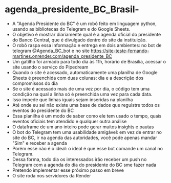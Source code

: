 # agenda_presidente_BC_Brasil-
- A "Agenda Presidente do BC" é um robô feito em linguagem python, usando as bibliotecas do Telegram e do Google Sheets. 
- O objetivo é mostrar diariamente qual é a agenda oficial do presidente do Banco Central, que é divulgado dentro do site da instituição. 
- O robô raspa essa informação e entrega em dois ambientes: no bot de telegram @Agenda_BC_bot e no site https://site-teste-fernando-martines.onrender.com/agenda_presidente_BC
- Um gatilho foi armado para todo dia às 11h, horário de Brasília, acessar o site usando o serviço do Pipedream
- Quando o site é acessado, automaticamente uma planilha de Google Sheets é preenchida com duas colunas: dia e a descrição dos compromissos do dia
- Se o site é acessado mais de uma vez por dia, o código tem uma condição na qual a linha só é preenchida uma vez para cada data. 
- Isso impede que linhas iguais sejam inseridas na planilha
- Até onde eu sei não existe uma base de dados que reguistre todos os eventos do presidente do BC
- Essa planilha é um modo de saber como ele tem usado o tempo, quais eventos oficiais tem atendido e qualquer outra análise
- O dataframe de um ano inteiro pode gerar muitos insights e pautas
- O bot do Telegram tem uma usabilidade amigável: em vez de entrar no site do BC, ir na agenda das autoridades, você pode apenas mandar "Sim" e receber a agenda
- Porém esse não é o ideal: o ideal é que esse bot comande um canal no Telegram. 
- Dessa forma, todo dia os interessados irão receber um push no Telegram com a agenda do dia do presidente do BC sme fazer nada
- Pretendo implementar esse próximo passo em breve 
- O site roda nos servidores da Render
